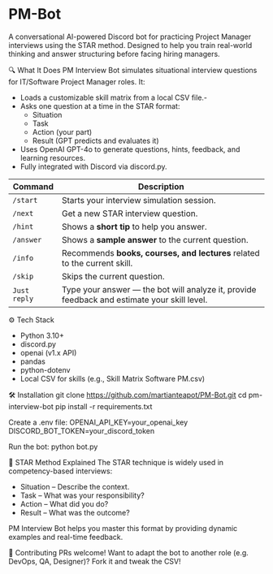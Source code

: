# PM-Bot
A conversational AI-powered Discord bot for practicing Project Manager interviews using the STAR method. Designed to help you train real-world thinking and answer structuring before facing hiring managers.

🔍 What It Does
PM Interview Bot simulates situational interview questions for IT/Software Project Manager roles. It:
- Loads a customizable skill matrix from a local CSV file.\-
- Asks one question at a time in the STAR format:
  - Situation
  - Task
  - Action (your part)
  - Result (GPT predicts and evaluates it)
- Uses OpenAI GPT-4o to generate questions, hints, feedback, and learning resources.
- Fully integrated with Discord via discord.py.

| Command      | Description                                                                                 |
| ------------ | ------------------------------------------------------------------------------------------- |
| `/start`     | Starts your interview simulation session.                                                   |
| `/next`      | Get a new STAR interview question.                                                          |
| `/hint`      | Shows a **short tip** to help you answer.                                                   |
| `/answer`    | Shows a **sample answer** to the current question.                                          |
| `/info`      | Recommends **books, courses, and lectures** related to the current skill.                   |
| `/skip`      | Skips the current question.                                                                 |
| `Just reply` | Type your answer — the bot will analyze it, provide feedback and estimate your skill level. |

⚙️ Tech Stack
- Python 3.10+
- discord.py
- openai (v1.x API)
- pandas
- python-dotenv
- Local CSV for skills (e.g., Skill Matrix Software PM.csv)

🛠 Installation
git clone https://github.com/martianteapot/PM-Bot.git
cd pm-interview-bot
pip install -r requirements.txt

Create a .env file:
OPENAI_API_KEY=your_openai_key
DISCORD_BOT_TOKEN=your_discord_token

Run the bot:
python bot.py

🧠 STAR Method Explained
The STAR technique is widely used in competency-based interviews:
- Situation – Describe the context.
- Task – What was your responsibility?
- Action – What did you do?
- Result – What was the outcome?

PM Interview Bot helps you master this format by providing dynamic examples and real-time feedback.

🤝 Contributing
PRs welcome! Want to adapt the bot to another role (e.g. DevOps, QA, Designer)? Fork it and tweak the CSV!
